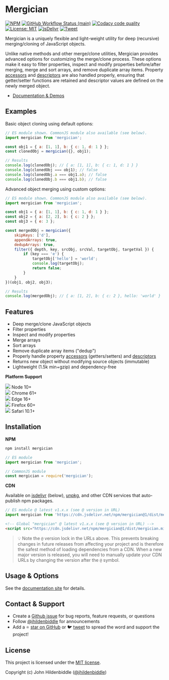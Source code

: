 # Mergician

[![NPM](https://img.shields.io/npm/v/mergician.svg?style=flat-square)](https://www.npmjs.com/package/mergician)
[![GitHub Workflow Status (main)](https://img.shields.io/github/workflow/status/jhildenbiddle/mergician/Build%20&%20Test/main?label=checks&style=flat-square)](https://github.com/jhildenbiddle/mergician/actions?query=branch%3Amain+)
[![Codacy code quality](https://img.shields.io/codacy/grade/9831274fda2341129b76ff3582ec0df5/main?style=flat-square)](https://app.codacy.com/gh/jhildenbiddle/mergician/dashboard?branch=main)
[![License: MIT](https://img.shields.io/badge/License-MIT-yellow.svg?style=flat-square)](https://github.com/jhildenbiddle/mergician/blob/main/LICENSE)
[![jsDelivr](https://data.jsdelivr.com/v1/package/npm/mergician/badge)](https://www.jsdelivr.com/package/npm/mergician)
[![Tweet](https://img.shields.io/twitter/url/http/shields.io.svg?style=social)](https://twitter.com/intent/tweet?url=https%3A%2F%2Fgithub.com%2Fjhildenbiddle%2Fmergician&hashtags=developers,frontend,javascript)

Mergician is a uniquely flexible and light-weight utility for deep (recursive) merging/cloning of JavaScript objects.

Unlike native methods and other merge/clone utilities, Mergician provides advanced options for customizing the merge/clone process. These options make it easy to filter properties, inspect and modify properties before/after merging, merge and sort arrays, and remove duplicate array items. Property [accessors](https://developer.mozilla.org/en-US/docs/Web/JavaScript/Reference/Operators/Property_accessors) and [descriptors](https://developer.mozilla.org/en-US/docs/Web/JavaScript/Reference/Global_Objects/Object/getOwnPropertyDescriptor) are also handled properly, ensuring that getter/setter functions are retained and descriptor values are defined on the newly merged object.

- [Documentation & Demos](https://jhildenbiddle.github.io/mergician/)

## Examples

Basic object cloning using default options:

```javascript
// ES module shown. CommonJS module also available (see below).
import mergician from 'mergician';

const obj1 = { a: [1, 1], b: { c: 1, d: 1 } };
const clonedObj = mergician({}, obj1);

// Results
console.log(clonedObj); // { a: [1, 1], b: { c: 1, d: 1 } }
console.log(clonedObj === obj1); // false
console.log(clonedObj.a === obj1.a); // false
console.log(clonedObj.b === obj1.b); // false
```

Advanced object merging using custom options:

```javascript
// ES module shown. CommonJS module also available (see below).
import mergician from 'mergician';

const obj1 = { a: [1, 1], b: { c: 1, d: 1 } };
const obj2 = { a: [2, 2], b: { c: 2 } };
const obj3 = { e: 3 };

const mergedObj = mergician({
    skipKeys: ['d'],
    appendArrays: true,
    dedupArrays: true,
    filter({ depth, key, srcObj, srcVal, targetObj, targetVal }) {
        if (key === 'e') {
            targetObj['hello'] = 'world';
            console.log(targetObj);
            return false;
        }
    }
})(obj1, obj2, obj3);

// Results
console.log(mergedObj); // { a: [1, 2], b: { c: 2 }, hello: 'world' }
```

## Features

- Deep merge/clone JavaScript objects
- Filter properties
- Inspect and modify properties
- Merge arrays
- Sort arrays
- Remove duplicate array items ("dedup")
- Properly handle property [accessors](https://developer.mozilla.org/en-US/docs/Web/JavaScript/Reference/Operators/Property_accessors) (getters/setters) and [descriptors](https://developer.mozilla.org/en-US/docs/Web/JavaScript/Reference/Global_Objects/Object/getOwnPropertyDescriptor)
- Returns new object without modifying source objects (immutable)
- Lightweight (1.5k min+gzip) and dependency-free

**Platform Support**

<img src="https://raw.githubusercontent.com/jhildenbiddle/mergician/main/docs/assets/img/node.svg"> <span>Node 10+</span>
<br>
<img src="https://raw.githubusercontent.com/jhildenbiddle/mergician/main/docs/assets/img/chrome.svg"> <span>Chrome 61+</span>
<br>
<img src="https://raw.githubusercontent.com/jhildenbiddle/mergician/main/docs/assets/img/edge.svg"> <span>Edge 16+</span>
<br>
<img src="https://raw.githubusercontent.com/jhildenbiddle/mergician/main/docs/assets/img/firefox.svg"> <span>Firefox 60+</span>
<br>
<img src="https://raw.githubusercontent.com/jhildenbiddle/mergician/main/docs/assets/img/safari.svg"> <span>Safari 10.1+</span>

## Installation

**NPM**

```bash
npm install mergician
```

```javascript
// ES module
import mergician from 'mergician';
```

```javascript
// CommonJS module
const mergician = require('mergician');
```

**CDN**

Available on [jsdelivr](https://www.jsdelivr.com/package/npm/mergician) (below), [unpkg](https://unpkg.com/browse/mergician/), and other CDN services that auto-publish npm packages.

```javascript
// ES module @ latest v1.x.x (see @ version in URL)
import mergician from 'https://cdn.jsdelivr.net/npm/mergician@1/dist/mergician.min.mjs';
```

```html
<!-- Global "mergician" @ latest v1.x.x (see @ version in URL) -->
<script src="https://cdn.jsdelivr.net/npm/mergician@1/dist/mergician.min.js">
```

> 💡 Note the `@` version lock in the URLs above. This prevents breaking changes in future releases from affecting your project and is therefore the safest method of loading dependencies from a CDN. When a new major version is released, you will need to manually update your CDN URLs by changing the version after the `@` symbol.

## Usage & Options

See the [documentation site](https://jhildenbiddle.github.io/mergician/) for details.

## Contact & Support

- Create a [Github issue](https://github.com/jhildenbiddle/mergician/issues) for bug reports, feature requests, or questions
- Follow [@jhildenbiddle](https://twitter.com/jhildenbiddle) for announcements
- Add a ⭐️ [star on GitHub](https://github.com/jhildenbiddle/mergician) or 🐦 [tweet](https://twitter.com/intent/tweet?url=https%3A%2F%2Fgithub.com%2Fjhildenbiddle%2Fmergician&hashtags=developers,frontend,javascript) to spread the word and support the project!

## License

This project is licensed under the [MIT license](https://github.com/jhildenbiddle/mergician/blob/main/LICENSE).

Copyright (c) John Hildenbiddle ([@jhildenbiddle](https://twitter.com/jhildenbiddle))
